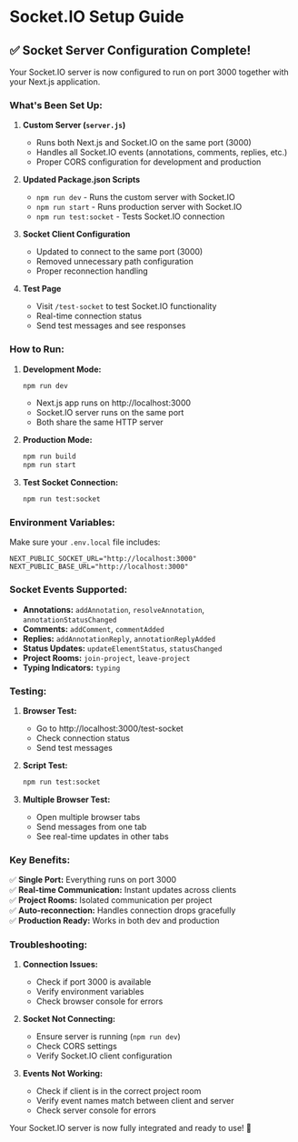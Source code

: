 # Socket.IO Setup Guide

## ✅ Socket Server Configuration Complete!

Your Socket.IO server is now configured to run on port 3000 together with your Next.js application.

### What's Been Set Up:

1. **Custom Server (`server.js`)**
   - Runs both Next.js and Socket.IO on the same port (3000)
   - Handles all Socket.IO events (annotations, comments, replies, etc.)
   - Proper CORS configuration for development and production

2. **Updated Package.json Scripts**
   - `npm run dev` - Runs the custom server with Socket.IO
   - `npm run start` - Runs production server with Socket.IO
   - `npm run test:socket` - Tests Socket.IO connection

3. **Socket Client Configuration**
   - Updated to connect to the same port (3000)
   - Removed unnecessary path configuration
   - Proper reconnection handling

4. **Test Page**
   - Visit `/test-socket` to test Socket.IO functionality
   - Real-time connection status
   - Send test messages and see responses

### How to Run:

1. **Development Mode:**
   ```bash
   npm run dev
   ```
   - Next.js app runs on http://localhost:3000
   - Socket.IO server runs on the same port
   - Both share the same HTTP server

2. **Production Mode:**
   ```bash
   npm run build
   npm run start
   ```

3. **Test Socket Connection:**
   ```bash
   npm run test:socket
   ```

### Environment Variables:

Make sure your `.env.local` file includes:
```env
NEXT_PUBLIC_SOCKET_URL="http://localhost:3000"
NEXT_PUBLIC_BASE_URL="http://localhost:3000"
```

### Socket Events Supported:

- **Annotations:** `addAnnotation`, `resolveAnnotation`, `annotationStatusChanged`
- **Comments:** `addComment`, `commentAdded`
- **Replies:** `addAnnotationReply`, `annotationReplyAdded`
- **Status Updates:** `updateElementStatus`, `statusChanged`
- **Project Rooms:** `join-project`, `leave-project`
- **Typing Indicators:** `typing`

### Testing:

1. **Browser Test:**
   - Go to http://localhost:3000/test-socket
   - Check connection status
   - Send test messages

2. **Script Test:**
   ```bash
   npm run test:socket
   ```

3. **Multiple Browser Test:**
   - Open multiple browser tabs
   - Send messages from one tab
   - See real-time updates in other tabs

### Key Benefits:

✅ **Single Port:** Everything runs on port 3000  
✅ **Real-time Communication:** Instant updates across clients  
✅ **Project Rooms:** Isolated communication per project  
✅ **Auto-reconnection:** Handles connection drops gracefully  
✅ **Production Ready:** Works in both dev and production  

### Troubleshooting:

1. **Connection Issues:**
   - Check if port 3000 is available
   - Verify environment variables
   - Check browser console for errors

2. **Socket Not Connecting:**
   - Ensure server is running (`npm run dev`)
   - Check CORS settings
   - Verify Socket.IO client configuration

3. **Events Not Working:**
   - Check if client is in the correct project room
   - Verify event names match between client and server
   - Check server console for errors

Your Socket.IO server is now fully integrated and ready to use! 🎉

